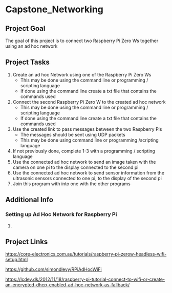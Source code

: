 # Capstone_Networking

## Project Goal
The goal of this project is to connect two Raspberry Pi Zero Ws together using an ad hoc network

## Project Tasks
1. Create an ad hoc Network using one of the Raspberry Pi Zero Ws
   - This may be done using the command line or programming / scripting language
    - If done using the command line create a txt file that contains the commands used
2. Connect the second Raspberry Pi Zero W to the created ad hoc network
   - This may be done using the command line or programming / scripting language
    - If done using the command line create a txt file that contains the commands used
3. Use the created link to pass messages between the two Raspberry Pis
   - The messages should be sent using UDP packets 
   - This may be done using command line or programming /scripting language
4. If not previously done, complete 1-3 with a programming / scripting language
5. Use the connected ad hoc network to send an image taken with the camera on one pi to the display connected to the second pi
6. Use the connected ad hoc network to send sensor information from the ultrasonic sensors connected to one pi, to the display of the second pi
7. Join this program with into one with the other programs

## Additional Info
### Setting up Ad Hoc Network for Raspberry Pi
1. 

## Project Links
https://core-electronics.com.au/tutorials/raspberry-pi-zerow-headless-wifi-setup.html

https://github.com/simondlevy/RPiAdHocWiFi

https://lcdev.dk/2012/11/18/raspberry-pi-tutorial-connect-to-wifi-or-create-an-encrypted-dhcp-enabled-ad-hoc-network-as-fallback/
